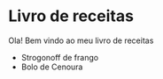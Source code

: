 # Livro de receitas

Ola! Bem vindo ao meu livro de receitas
 - Strogonoff de frango
 - Bolo de Cenoura
 
